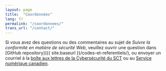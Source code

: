```yaml
---
layout: page
title:  "Coordonnées"
lang: fr
permalink: "/coordonnees/"
trans_url: "/contact/"
---
```


Si vous avez des questions ou des commentaires au sujet de *Suivre la conformité en matière de sécurité Web*, veuillez ouvrir une question dans [GitHub repository]({{ site.baseurl }}/codes-et-referentiels/), ou envoyer un courriel à la [boîte aux lettres de la Cybersécurité du SCT](mailto:zzTBSCybers@tbs-sct.gc.ca) ou au [Service numérique canadien](mailto:cds-snc@tbs-sct.gc.ca).  
